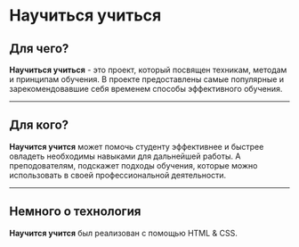 # **Научиться учиться**

## **Для чего?**
**Научиться учиться** - это проект, который посвящен техникам, методам и принципам обучения. В проекте предоставлены самые популярные и зарекомендовавшие себя временем способы эффективного обучения.
***
## **Для кого?**
**Научится учится** может помочь студенту эффективнее и быстрее овладеть необходимы навыками для дальнейшей работы. А преподователям, подскажет подходы обучения, которые можно использовать в своей профессиональной деятельности.
***
## **Немного о технология**
**Научится учится** был реализован с помощью HTML & CSS.


